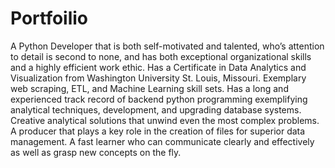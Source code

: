 # Portfoilio

A Python Developer that is both self-motivated and talented, who’s attention to detail is second to none, and has both exceptional organizational skills and a highly efficient work ethic. Has a Certificate in Data Analytics and Visualization from Washington University St. Louis, Missouri. Exemplary web scraping, ETL, and Machine Learning skill sets. Has a long and experienced track record of backend python programming exemplifying analytical techniques, development, and upgrading database systems. Creative analytical solutions that unwind even the most complex problems. A producer that plays a key role in the creation of files for superior data management. A fast learner who can communicate clearly and effectively as well as grasp new concepts on the fly. 
